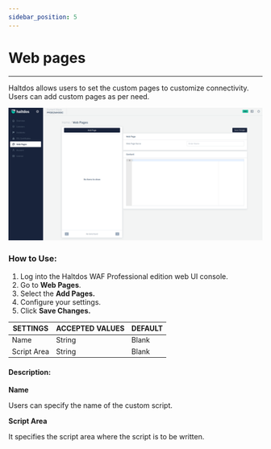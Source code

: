 ```yaml
---
sidebar_position: 5
---
```




# Web pages


---

Haltdos allows users to set the custom pages to customize connectivity. Users can add custom pages as per need.

![webpages](/img/pro-waf/docs/web_pages.png)

### How to Use:
1. Log into the Haltdos WAF Professional edition web UI console.
2. Go to **Web Pages**.
3. Select the **Add Pages.**
4. Configure your settings. 
5. Click **Save Changes.**

| SETTINGS    | ACCEPTED VALUES | DEFAULT |
|-------------|-----------------|---------|
| Name        | String          | Blank   |
| Script Area | String          | Blank   |

#### Description:

**Name**

Users can specify the name of the custom script.

**Script Area**

It specifies the script area where the script is to be written.

